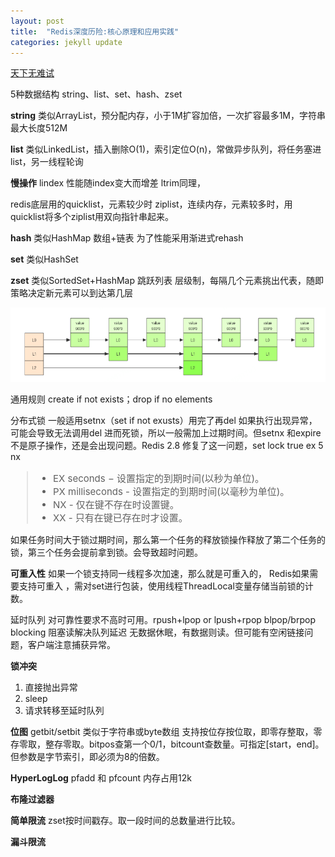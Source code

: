 ```yaml
---
layout: post
title:  "Redis深度历险:核心原理和应用实践"
categories: jekyll update
---
```


<a href="https://zhuanlan.zhihu.com/p/32540678" target="_blank">天下无难试</a>

5种数据结构 string、list、set、hash、zset

**string** 类似ArrayList，预分配内存，小于1M扩容加倍，一次扩容最多1M，字符串最大长度512M

**list** 类似LinkedList，插入删除O(1)，索引定位O(n)，常做异步队列，将任务塞进list，另一线程轮询

**慢操作** lindex 性能随index变大而增差 ltrim同理，

redis底层用的quicklist，元素较少时 ziplist，连续内存，元素较多时，用quicklist将多个ziplist用双向指针串起来。

**hash** 类似HashMap 数组+链表 为了性能采用渐进式rehash 

**set** 类似HashSet

**zset** 类似SortedSet+HashMap 跳跃列表 层级制，每隔几个元素挑出代表，随即策略决定新元素可以到达第几层

![](/images/屏幕截图_20211108170333.png)

通用规则 create if not exists；drop if no elements

分布式锁 一般适用setnx（set if not exusts）用完了再del  如果执行出现异常，可能会导致无法调用del 进而死锁，所以一般需加上过期时间。但setnx 和expire不是原子操作，还是会出现问题。Redis 2.8 修复了这一问题，set lock true ex 5 nx

<blockquote style="font-size:15px" >
  <ul>
    <li>EX seconds − 设置指定的到期时间(以秒为单位)。</li>
    <li>PX milliseconds - 设置指定的到期时间(以毫秒为单位)。</li>
    <li>NX - 仅在键不存在时设置键。</li>
    <li>XX - 只有在键已存在时才设置。</li>
  </ul>
</blockquote>

如果任务时间大于锁过期时间，那么第一个任务的释放锁操作释放了第二个任务的锁，第三个任务会提前拿到锁。会导致超时问题。

**可重入性**  如果一个锁支持同一线程多次加速，那么就是可重入的， Redis如果需要支持可重入 ，需对set进行包装，使用线程ThreadLocal变量存储当前锁的计数。

延时队列 对可靠性要求不高时可用。rpush+lpop or lpush+rpop 
blpop/brpop blocking 阻塞读解决队列延迟 无数据休眠，有数据则读。但可能有空闲链接问题，客户端注意捕获异常。

**锁冲突** 

1. 直接抛出异常
2. sleep
3. 请求转移至延时队列

**位图** getbit/setbit 类似于字符串或byte数组 支持按位存按位取，即零存整取，零存零取，整存零取。bitpos查第一个0/1，bitcount查数量。可指定[start，end]。但参数是字节索引，即必须为8的倍数。

**HyperLogLog** pfadd 和 pfcount 内存占用12k

**布隆过滤器** 

**简单限流** zset按时间戳存。取一段时间的总数量进行比较。

**漏斗限流** 
